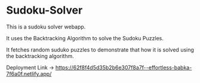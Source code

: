 # Sudoku-Solver

This is a sudoku solver webapp.

It uses the Backtracking Algorithm to solve the Sudoku Puzzles.

It fetches random suduko puzzles to demonstrate that how it is solved using the backtracking algorithm.

Deployment Link ->   https://62f8f4d5d35b2b6e307f8a7f--effortless-babka-7f6a0f.netlify.app/

